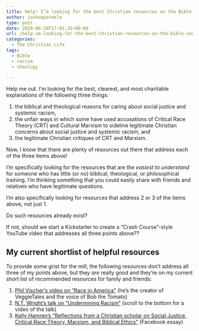 ```yaml
---
title: Help! I’m looking for the best Christian resources on the Bible, social justice, racism, Critical Race Theory, and Marxism
author: joshuapsteele
type: post
date: 2020-06-20T17:01:31+00:00
url: /help-im-looking-for-the-best-christian-resources-on-the-bible-social-justice-racism-critical-race-theory-and-marxism/
categories:
  - The Christian Life
tags:
  - Bible
  - racism
  - theology

---
```

Help me out. I’m looking for the best, clearest, and most charitable explanations of the following three things:

  1. the biblical and theological reasons for caring about social justice and systemic racism,
  2. the unfair ways in which some have used accusations of Critical Race Theory (CRT) and Cultural Marxism to sideline legitimate Christian concerns about social justice and systemic racism, and 
  3. the legitimate Christian critiques of CRT and Marxism.

Now, I _know_ that there are plenty of resources out there that address each of the three items above! 

I’m specifically looking for the resources that are the _easiest to understand_ for someone who has little (or no) biblical, theological, or philosophical training. I’m thinking something that you could easily share with friends and relatives who have legitimate questions.

I’m also specifically looking for resources that address 2 or 3 of the items above, not just 1.

Do such resources already exist?

If not, should we start a Kickstarter to create a “Crash Course”-style YouTube video that addresses all three points above??

## My current shortlist of helpful resources

To provide some grist for the mill, the following resources don’t address all three of my points above, but they _are_ really good and they’re on my current short list of recommended resources for family and friends:

  1. [Phil Vischer’s video on “Race in America”][1] (he’s the creator of VeggieTales and the voice of Bob the Tomato)
  2. [N.T. Wright’s talk on “Undermining Racism”][2] (scroll to the bottom for a video of the talk)
  3. [Kelly Hamren’s “Reflections from a Christian scholar on Social Justice, Critical Race Theory, Marxism, and Biblical Ethics”][3] (Facebook essay)

 [1]: https://www.youtube.com/watch?v=AGUwcs9qJXY
 [2]: https://ntwrightpage.com/2020/06/14/undermining-racism-complete-text/
 [3]: https://www.facebook.com/kelly.hamren.7/posts/10156935647256923